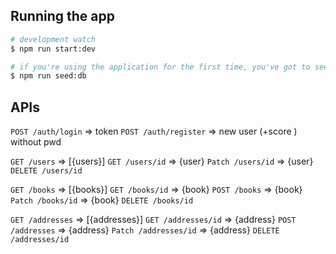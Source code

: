 ## Running the app

```bash
# development watch
$ npm run start:dev

# if you're using the application for the first time, you've got to seed the database
$ npm run seed:db
```

## APIs

```POST /auth/login``` 	=> token
```POST /auth/register``` 	=> new user (+score ) without pwd

```GET /users``` 		=> [{users}]
```GET /users/id``` 		=> {user}
```Patch /users/id```		=> {user}
```DELETE /users/id```

```GET /books```		=> [{books}]
```GET /books/id``` 		=> {book}
```POST /books```		=> {book}
```Patch /books/id```		=> {book}
```DELETE /books/id```

```GET /addresses```		=> [{addresses}]
```GET /addresses/id``` 	=> {address}
```POST /addresses```		=> {address}
```Patch /addresses/id```	=> {address}
```DELETE /addresses/id```
